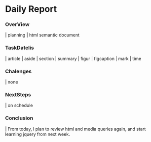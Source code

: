 # Daily Report

### OverView

| planning
| html semantic document

### TaskDatelis
| article
| aside
| section
| summary
| figur
| figcaption
| mark
| time

### Chalenges 
| none

### NextSteps

| on schedule

### Conclusion
| From today, I plan to review html and media queries again, and start learning jquery from next week.
